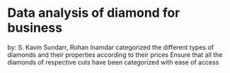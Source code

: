 # Data analysis of diamond for business

by: S. Kavin Sundarr, Rohan Inamdar
categorized the different types of diamonds and their properties according to their prices
Ensure that all the diamonds of respective cuts have been categorized with ease of access
